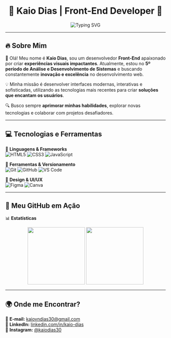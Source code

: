 <h1 align="center">🚀 Kaio Dias | Front-End Developer 🚀</h1>

<p align="center">
  <img src="https://readme-typing-svg.demolab.com?font=Fira+Code&size=22&pause=1000&color=00C8FF&center=true&width=440&lines=Bem-vindo+ao+meu+GitHub!;Desenvolvedor+Front-End!" alt="Typing SVG" />
</p>

---

## 🔥 Sobre Mim  
👋 Olá! Meu nome é **Kaio Dias**, sou um desenvolvedor **Front-End** apaixonado por criar **experiências visuais impactantes**. Atualmente, estou no **5º período de Análise e Desenvolvimento de Sistemas** e buscando constantemente **inovação e excelência** no desenvolvimento web.  

💡 Minha missão é desenvolver interfaces modernas, interativas e sofisticadas, utilizando as tecnologias mais recentes para criar **soluções que encantam os usuários**.  

🔍 Busco sempre **aprimorar minhas habilidades**, explorar novas tecnologias e colaborar com projetos desafiadores.  

---

## 💻 Tecnologias e Ferramentas  

🔹 **Linguagens & Frameworks**  
![HTML5](https://img.shields.io/badge/HTML5-E34F26?style=for-the-badge&logo=html5&logoColor=white)
![CSS3](https://img.shields.io/badge/CSS3-1572B6?style=for-the-badge&logo=css3&logoColor=white)
![JavaScript](https://img.shields.io/badge/JavaScript-F7DF1E?style=for-the-badge&logo=javascript&logoColor=black)  

🔹 **Ferramentas & Versionamento**  
![Git](https://img.shields.io/badge/Git-F05032?style=for-the-badge&logo=git&logoColor=white)
![GitHub](https://img.shields.io/badge/GitHub-181717?style=for-the-badge&logo=github&logoColor=white)
![VS Code](https://img.shields.io/badge/VS%20Code-007ACC?style=for-the-badge&logo=visualstudiocode&logoColor=white)  

🔹 **Design & UI/UX**  
![Figma](https://img.shields.io/badge/Figma-F24E1E?style=for-the-badge&logo=figma&logoColor=white)
![Canva](https://img.shields.io/badge/Canva-00C4CC?style=for-the-badge&logo=canva&logoColor=white)  

---

## 🚀 Meu GitHub em Ação  

📊 **Estatísticas**  
<p align="center">
  <img height="180em" src="https://github-readme-stats.vercel.app/api?username=kaiodias30&show_icons=true&theme=radical&hide=prs" />
  <img height="180em" src="https://github-readme-stats.vercel.app/api/top-langs/?username=kaiodias30&layout=compact&theme=radical" />
</p>


---

## 🌍 Onde me Encontrar?  

📩 **E-mail:** [kaiovndias30@gmail.com](mailto:kaiovndias30@gmail.com)  
🔗 **LinkedIn:** [linkedin.com/in/kaio-dias](https://www.linkedin.com/in/kaio-dias-08aa82331)  
📸 **Instagram:** [@kaiodias30](https://www.instagram.com/kaiodias30)
